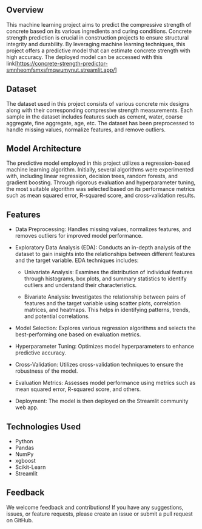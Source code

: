 ## Overview
This machine learning project aims to predict the compressive strength of concrete based on its various ingredients and curing conditions. Concrete strength prediction is crucial in construction projects to ensure structural integrity and durability. By leveraging machine learning techniques, this project offers a predictive model that can estimate concrete strength with high accuracy. The deployed model can be accessed with this link[https://concrete-strength-predictor-smnheomfsmxsfmqwumynut.streamlit.app/]

## Dataset
The dataset used in this project consists of various concrete mix designs along with their corresponding compressive strength measurements. Each sample in the dataset includes features such as cement, water, coarse aggregate, fine aggregate, age, etc. The dataset has been preprocessed to handle missing values, normalize features, and remove outliers.

## Model Architecture
The predictive model employed in this project utilizes a regression-based machine learning algorithm. Initially, several algorithms were experimented with, including linear regression, decision trees, random forests, and gradient boosting. Through rigorous evaluation and hyperparameter tuning, the most suitable algorithm was selected based on its performance metrics such as mean squared error, R-squared score, and cross-validation results.

## Features
- Data Preprocessing: Handles missing values, normalizes features, and removes outliers for improved model performance.
- Exploratory Data Analysis (EDA): Conducts an in-depth analysis of the dataset to gain insights into the relationships between different features and the target variable. EDA techniques includes:
  
  - Univariate Analysis: Examines the distribution of individual features through histograms, box plots, and summary statistics to identify outliers and understand their characteristics.
  
  - Bivariate Analysis: Investigates the relationship between pairs of features and the target variable using scatter plots, correlation matrices, and heatmaps. This helps in identifying patterns, trends, and potential correlations.

- Model Selection: Explores various regression algorithms and selects the best-performing one based on evaluation metrics.
- Hyperparameter Tuning: Optimizes model hyperparameters to enhance predictive accuracy.
- Cross-Validation: Utilizes cross-validation techniques to ensure the robustness of the model.
- Evaluation Metrics: Assesses model performance using metrics such as mean squared error, R-squared score, and others.
- Deployment: The model is then deployed on the Streamlit community web app.


## Technologies Used
- Python
- Pandas
- NumPy
- xgboost
- Scikit-Learn
- Streamlit

## Feedback
We welcome feedback and contributions! If you have any suggestions, issues, or feature requests, please create an issue or submit a pull request on GitHub.
